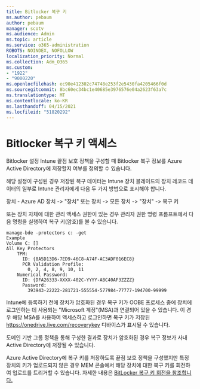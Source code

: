 ```yaml
---
title: Bitlocker 복구 키
ms.author: pebaum
author: pebaum
manager: scotv
ms.audience: Admin
ms.topic: article
ms.service: o365-administration
ROBOTS: NOINDEX, NOFOLLOW
localization_priority: Normal
ms.collection: Adm_O365
ms.custom:
- "1922"
- "9000220"
ms.openlocfilehash: ec90e412302c74748e253f2e5430fa4205466f0d
ms.sourcegitcommit: 8bc60ec34bc1e40685e3976576e04a2623f63a7c
ms.translationtype: MT
ms.contentlocale: ko-KR
ms.lasthandoff: 04/15/2021
ms.locfileid: "51820292"
---
```

# <a name="accessing-bitlocker-recovery-keys"></a>Bitlocker 복구 키 액세스

Bitlocker 설정 Intune 끝점 보호 정책을 구성할 때 Bitlocker 복구 정보를 Azure Active Directory에 저장할지 여부를 정의할 수 있습니다.

해당 설정이 구성된 경우 저장된 복구 데이터는 Intune 장치 블레이드의 장치 레코드 데이터의 일부로 Intune 관리자에게 다음 두 가지 방법으로 표시해야 합니다.

장치 - Azure AD 장치 -> "장치" 또는 장치 -> 모든 장치 -> "장치" -> 복구 키

또는 장치 자체에 대한 관리 액세스 권한이 있는 경우 관리자 권한 명령 프롬프트에서 다음 명령을 실행하여 복구 키(암호)를 볼 수 있습니다.

```
manage-bde -protectors c: -get
Example
Volume C: []
All Key Protectors
    TPM:
      ID: {8A5D13D6-7ED9-46C8-A74F-AC3ADF016EC8}
      PCR Validation Profile:
        0, 2, 4, 8, 9, 10, 11
    Numerical Password:
      ID: {DFA26333-XXXX-402C-YYYY-A8C40AF3ZZZZ}
      Password:
        393943-22222-281721-555554-577984-77777-194700-99999
```
Intune에 등록하기 전에 장치가 암호화된 경우 복구 키가 OOBE 프로세스 중에 장치에 로그인하는 데 사용되는 "Microsoft 계정"(MSA)과 연결되어 있을 수 있습니다. 이 경우 해당 MSA를 사용하여 액세스하고 로그인하면 복구 키가 저장된  https://onedrive.live.com/recoverykey 디바이스가 표시될 수 있습니다.
 
도메인 기반 그룹 정책을 통해 구성한 결과로 장치가 암호화된 경우 복구 정보가 사내 Active Directory에 저장될 수 있습니다.

Azure Active Directory에 복구 키를 저장하도록 끝점 보호 정책을 구성했지만 특정 장치의 키가 업로드되지 않은 경우 MEM 콘솔에서 해당 장치에 대한 복구 키를 회전하여 업로드를 트리거할 수 있습니다. 자세한 내용은 [BitLocker 복구 키 회전을 참조합니다.](https://docs.microsoft.com/mem/intune/protect/encrypt-devices#view-details-for-recovery-keys)

